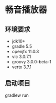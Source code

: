 # 畅音播放器

## 环境要求
* jdk10+
* gradle 5.5
* openjfx 11.0.3
* vlc 3.0.7.1
* groovy 3.0.0-beta-1
* vertx 3.7.1

## 启动项目
 gradlew run
